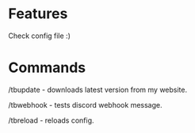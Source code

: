 # Features
Check config file :)
# Commands 
/tbupdate - downloads latest version from my website.

/tbwebhook - tests discord webhook message.

/tbreload - reloads config.
